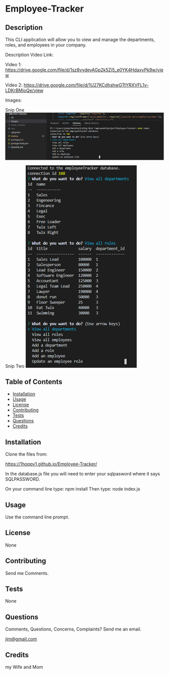 # Employee-Tracker

## Description 

This CLI application will allow you to view and manage the departments, roles, and employees in your company.

Description Video Link:

Video 1:
https://drive.google.com/file/d/1sz8vydeyAGp2k5Zj5_e0YK4HdaxyPk9w/view

Video 2:
https://drive.google.com/file/d/1U27KCdhshwGTtYRXVFL1v-LDKrBMioQe/view


Images:

Snip One
![Generator with no passord](./images/img1.png)


Snip Two
![Generator with no passord](./images/img2.png)

## Table of Contents

* [Installation](#installation)
* [Usage](#usage)
* [License](#license)
* [Contributing](#contributing)
* [Tests](#tests)
* [Questions](#questions)
* [Credits](#credits)

## Installation

Clone the files from:

https://1hoppy1.github.io/Employee-Tracker/

In the database.js file you will need to enter your sqlpasword where it says SQLPASSWORD.

On your command line type: 
npm install
Then type:
node index.js

## Usage 

Use the command line prompt.

## License

None

## Contributing

Send me Comments.

## Tests

None

## Questions

Comments, Questions, Concerns, Complaints? Send me an email.

jim@gmail.com

## Credits

my Wife and Mom